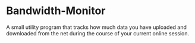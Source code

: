 # Bandwidth-Monitor
A small utility program that tracks how much data you have uploaded and downloaded from the net during the course of your current online session.
